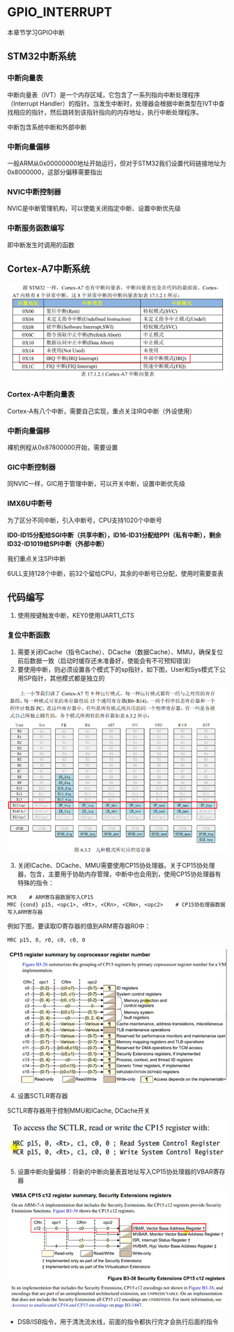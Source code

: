 # GPIO_INTERRUPT

本章节学习GPIO中断

## STM32中断系统

### 中断向量表

中断向量表（IVT）是一个内存区域，它包含了一系列指向中断处理程序（Interrupt Handler）的指针。当发生中断时，处理器会根据中断类型在IVT中查找相应的指针，然后跳转到该指针指向的内存地址，执行中断处理程序。‌

中断包含系统中断和外部中断

### 中断向量偏移

一般ARM从0x00000000地址开始运行，但对于STM32我们设置代码链接地址为0x8000000，这部分偏移需要指出

### NVIC中断控制器

NVIC是中断管理机构，可以使能关闭指定中断、设置中断优先级

### 中断服务函数编写

即中断发生时调用的函数

## Cortex-A7中断系统

![INTERRUPT](https://github.com/sybc120404/image4md/blob/main/INTERRUPT.png)

### Cortex-A中断向量表

Cortex-A有八个中断，需要自己实现，重点关注IRQ中断（外设使用）

### 中断向量偏移

裸机例程从0x87800000开始，需要设置

### GIC中断控制器

同NVIC一样，GIC用于管理中断，可以开关中断，设置中断优先级

### IMX6U中断号

为了区分不同中断，引入中断号，CPU支持1020个中断号

**ID0-ID15分配给SGI中断（共享中断），ID16-ID31分配给PPI（私有中断），剩余ID32-ID1019给SPI中断（外部中断）**

我们重点关注SPI中断

6ULL支持128个中断，前32个留给CPU，其余的中断号已分配，使用时需要查表

## 代码编写

1. 使用按键触发中断，KEY0使用UART1_CTS

### 复位中断函数

1. 需要关闭ICache（指令Cache）、DCache（数据Cache）、MMU，确保复位前后数据一致（启动时缓存还未准备好，使能会有不可预知错误）
2. 要使用中断，则必须设置各个模式下的sp指针，如下图，User和Sys模式下公用SP指针，其他模式都是独立的

![sp](https://github.com/sybc120404/image4md/blob/main/sp.png)

3. 关闭ICache、DCache、MMU需要使用CP15协处理器。关于CP15协处理器，包含，主要用于协助内存管理，中断中也会用到，使用CP15协处理器有特殊的指令：

```
MCR    # ARM寄存器数据写入CP15
MRC {cond} p15, <opc1>, <Rt>, <CRn>, <CRm>, <opc2>    # CP15协处理器数据写入ARM寄存器
```

例如下图，要读取ID寄存器的值到ARM寄存器R0中：
```
MRC p15, 0, r0, c0, c0, 0
```

![CP15](https://github.com/sybc120404/image4md/blob/main/CP15.png)

4. 设置SCTLR寄存器

SCTLR寄存器用于控制MMU和ICache, DCache开关

![SCTLR](https://github.com/sybc120404/image4md/blob/main/SCTLR.png)

5. 设置中断向量偏移：将新的中断向量表首地址写入CP15协处理器的VBAR寄存器

![VBAR](https://github.com/sybc120404/image4md/blob/main/VBAR.png)

- DSB/ISB指令，用于清洗流水线，前面的指令都执行完才会执行后面的指令
